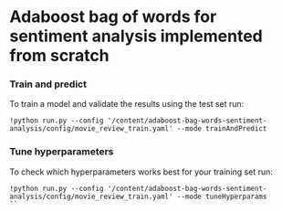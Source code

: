 # Adaboost bag of words for sentiment analysis implemented from scratch

### Train and predict 
To train a model and validate the results using the test set run:
```
!python run.py --config '/content/adaboost-bag-words-sentiment-analysis/config/movie_review_train.yaml' --mode trainAndPredict 
```

### Tune hyperparameters
To check which hyperparameters works best for your training set run:
```
!python run.py --config '/content/adaboost-bag-words-sentiment-analysis/config/movie_review_train.yaml' --mode tuneHyperparams 
``
